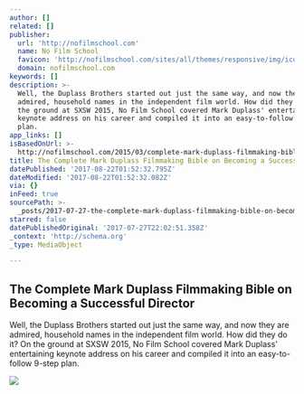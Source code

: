 ```yaml
---
author: []
related: []
publisher:
  url: 'http://nofilmschool.com'
  name: No Film School
  favicon: 'http://nofilmschool.com/sites/all/themes/responsive/img/icons/favicon.ico'
  domain: nofilmschool.com
keywords: []
description: >-
  Well, the Duplass Brothers started out just the same way, and now they are
  admired, household names in the independent film world. How did they do it? On
  the ground at SXSW 2015, No Film School covered Mark Duplass' entertaining
  keynote address on his career and compiled it into an easy-to-follow 9-step
  plan.
app_links: []
isBasedOnUrl: >-
  http://nofilmschool.com/2015/03/complete-mark-duplass-filmmaking-bible-becoming-successful-director
title: The Complete Mark Duplass Filmmaking Bible on Becoming a Successful Director
datePublished: '2017-08-22T01:52:32.795Z'
dateModified: '2017-08-22T01:52:32.082Z'
via: {}
inFeed: true
sourcePath: >-
  _posts/2017-07-27-the-complete-mark-duplass-filmmaking-bible-on-becoming-a-suc.md
starred: false
datePublishedOriginal: '2017-07-27T22:02:51.358Z'
_context: 'http://schema.org'
_type: MediaObject

---
```

<article style=""><h1>The Complete Mark Duplass Filmmaking Bible on Becoming a Successful Director</h1><p>Well, the Duplass Brothers started out just the same way, and now they are admired, household names in the independent film world. How did they do it? On the ground at SXSW 2015, No Film School covered Mark Duplass' entertaining keynote address on his career and compiled it into an easy-to-follow 9-step plan.</p><img src="http://nofilmschool.com/sites/default/files/styles/facebook/public/mark_duplass.png?itok=8v6zv6R2" /></article>